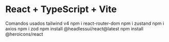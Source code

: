 # React + TypeScript + Vite
Comandos usados
tailwind v4
npm i react-router-dom
npm i zustand
npm i axios
npm i zod
npm install @headlessui/react@latest
npm install @heroicons/react